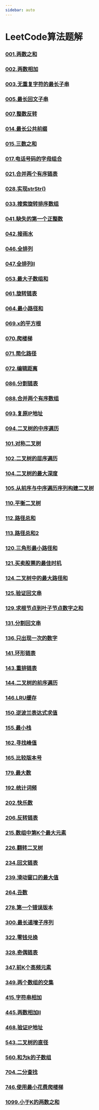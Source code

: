 ```yaml
---
sidebar: auto
---
```


# LeetCode算法题解

### [001.两数之和](./01.两数之和.md)
### [002.两数相加](./02.两数之和.md)
### [003.无重复字符的最长子串](./03.无重复字符的最长子串.md)
### [005.最长回文子串](./05.最长回文串.md)
### [007.整数反转](./07.整数反转.md)
### [014.最长公共前缀](./014.最长公共前缀.md)
### [015.三数之和](./015.三数之和.md)
### [017.电话号码的字母组合](./017.电话号码的字母组合.md)
### [021.合并两个有序链表](./021.合并两个有序链表.md)
### [028.实现strStr()](./028.实现strStr().md)
### [033.搜索旋转排序数组](./033.搜索旋转排序数组.md)
### [041.缺失的第一个正整数](./041.缺失的第一个正整数.md)
### [042.接雨水](./042.接雨水.md)
### [046.全排列](./046.全排列.md)
### [047.全排列II](./047.全排列II.md)
### [053.最大子数组和](./053.最大子数组和.md)
### [061.旋转链表](./061.旋转链表.md)
### [064.最小路径和](./064.最小路径和.md)
### [069.x的平方根](./069.x的平方根.md)
### [070.爬楼梯](./070.爬楼梯.md)
### [071.简化路径](./071.简化路径.md)
### [072.编辑距离](./072.编辑距离.md)
### [086.分割链表](./086.分割链表.md)
### [088.合并两个有序数组](./088.合并两个有序数组.md)
### [093.复原IP地址](./093.复原IP地址.md)
### [094.二叉树的中序遍历](./094.二叉树的中序遍历.md)
### [101.对称二叉树](./101.对称二叉树.md)
### [102.二叉树的层序遍历](./102.二叉树的层序遍历.md)
### [104.二叉树的最大深度](./104.二叉树的最大深度.md)
### [105.从前序与中序遍历序列构建二叉树](./105.从前序与中序遍历序列构建二叉树.md)
### [110.平衡二叉树](./110.平衡二叉树.md)
### [112.路径总和](./112.路径总和.md)
### [113.路径总和2](./113.路径总和2.md)
### [120.三角形最小路径和](./120.三角形最小路径和.md)
### [121.买卖股票的最佳时机](./121.买卖股票的最佳时机.md)
### [124.二叉树中的最大路径和](./124.二叉树中的最大路径和.md)
### [125.验证回文串](./125.验证回文串.md)
### [129.求根节点到叶子节点数字之和](./129.求根节点到叶子节点数字之和.md)
### [131.分割回文串](./131.分割回文串.md)
### [136.只出现一次的数字](./136.只出现一次的数字.md)
### [141.环形链表](./141.环形链表.md)
### [143.重排链表](./143.重排链表.md)
### [144.二叉树的前序遍历](./144.二叉树的前序遍历.md)
### [146.LRU缓存](./146.LRU缓存.md)
### [150.逆波兰表达式求值](./150.逆波兰表达式求值.md)
### [155.最小栈](./155.最小栈.md)
### [162.寻找峰值](./162.寻找峰值.md)
### [165.比较版本号](./165.比较版本号.md)
### [179.最大数](./179.最大数.md)
### [192.统计词频](./192.统计词频.md)
### [202.快乐数](./202.快乐数.md)
### [206.反转链表](./206.反转链表.md)
### [215.数组中第K个最大元素](./215.数组中第K个最大元素.md)
### [226.翻转二叉树](./226.翻转二叉树.md)
### [234.回文链表](./234.回文链表.md)
### [239.滑动窗口的最大值](./239.滑动窗口的最大值.md)
### [264.丑数](./264.丑数.md)
### [278.第一个错误版本](./278.第一个错误版本.md)
### [300.最长递增子序列](./300.最长递增子序列.md)
### [322.零钱兑换](./322.零钱兑换.md)
### [328.奇偶链表](./328.奇偶链表.md)
### [347.前K个高频元素](./347.前K个高频元素.md)
### [349.两个数组的交集](./349.两个数组的交集.md)
### [415.字符串相加](./415.字符串相加.md)
### [445.两数相加II](./445.两数相加II.md)
### [468.验证IP地址](./468.验证IP地址.md)
### [543.二叉树的直径](./543.二叉树的直径.md)
### [560.和为k的子数组](./560.和为k的子数组.md)
### [704.二分查找](./704.二分查找.md)
### [746.使用最小花费爬楼梯](./746.使用最小花费爬楼梯.md)
### [1099.小于K的两数之和](./1099.小于K的两数之和.md)
